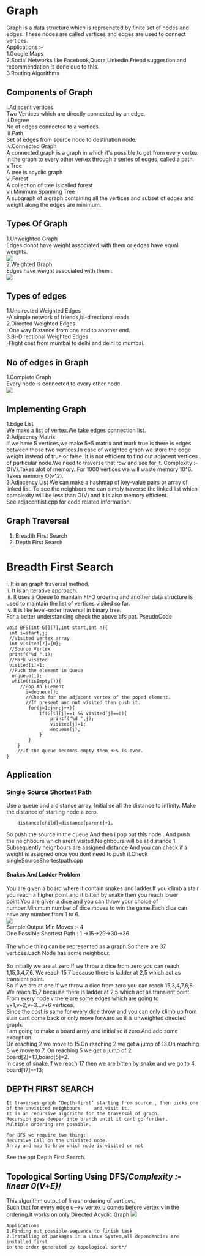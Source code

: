 # Graph
Graph is a data structure which is reprseneted by finite set of nodes and edges.
These nodes are called vertices and edges are used to connect vertices.<br>
Applications :- <br>
1.Google Maps<br>
2.Social Networks like Facebook,Quora,Linkedin.Friend suggestion and recommendation
is done due to this.<br>
3.Routing Algorithms

## Components of Graph
i.Adjacent vertices<br>
Two Vertices which are directly connected by an edge.<br>
ii.Degree<br>
No of edges connected to a vertices.<br>
iii.Path<br>
Set of edges from source node to destination node.<br>
iv.Connected Graph<br>
A connected graph is a graph in which it's possible to get from every vertex 
in the graph to every other vertex through a series of edges, called a path.<br>
v.Tree<br>
A tree is acyclic graph<br>
vi.Forest<br>
A collection of tree is called forest<br>
vii.Minimum Spanning Tree<br>
A subgraph of a graph containing all the vertices and subset of edges and weight along
the edges are minimum.<br>

## Types Of Graph 
1.Unweighted Graph<br>
Edges donot have weight associated with them or edges have equal weights.<br>
![](unweighted.png)<br>
2.Weighted Graph<br>
Edges have weight associated with them .<br>
![](weighted.png)<br>

## Types of edges
1.Undirected Weighted Edges<br>
-A simple network of friends,bi-directional roads.<br>
2.Directed Weighted Edges<br>
-One way Distance from one end to another end.<br>
3.Bi-Directional Weighted Edges<br>
-Flight cost from mumbai to delhi and delhi to mumbai.<br>

## No of edges in Graph
1.Complete Graph<br>
Every node is connected to every other node.<br>
![](complete.png)<br>

## Implementing Graph
1.Edge List<br>
We make a list of vertex.We take edges connection list.<br>
2.Adjacency Matrix<br>
If we have 5 vertices,we make 5*5 matrix and mark true is there is edges between those
two vertices.In case of weighted graph we store the edge weight instead of true or false.
It is not efficient to find out adjacent vertices of particular node.We need to traverse
that row and see for it. Complexity :- O(V).Takes alot of memory. For 1000 vertices we will
waste memory 10^6. Takes memory O(v^2).<br>
3.Adjacency List 
We can make a hashmap of key-value pairs or array of linked list. To see the neighbors
we can simply traverse the linked list which complexity will be less than O(V) and it is
also memory efficient.<br>
See adjacentlist.cpp for code related information.<br>


## Graph Traversal
1. Breadth First Search<br>
2. Depth First Search<br>

# Breadth First Search
i. It is an graph traversal method.<br>
ii. It is an iterative approach.<br>
iii. It uses a Queue to maintain FIFO ordering and another data structure is used to maintain the list of vertices visited so far.<br>
iv. It is like level-order traversal in binary tree.<br>
For a better understanding check the above bfs ppt.
PseudoCode
    
    void BFS(int G[][7],int start,int n){
     int i=start,j;
     //Visited vertex array
     int visited[7]={0};
     //Source Vertex
     printf("%d ",i);
     //Mark visited
     visited[i]=1;
     //Push the element in Queue
      enqueue(i);
      while(!isEmpty()){
         //Pop An ELement
           i=dequeue();
           //Check for the adjacent vertex of the poped element.
           //If present and not visited then push it.
            for(j=1;j<n;j++){
                if(G[i][j]==1 && visited[j]==0){
                    printf("%d ",j);
                    visited[j]=1;
                    enqueue(j);
                }
            }
        }
        //If the queue becomes empty then BFS is over.
    }

## Application
### Single Source Shortest Path
Use a queue and a distance array.
Initialise all the distance to infinity.
Make the distance of starting node a zero.<br>
        
        distance[child]=distance[parent]+1.

So push the source in the queue.And then i pop out this node .
And push the neighbours which arent visited.Neighbours will be at distance 1.
Subsequently neighbours are assigned distance.And you can check if a weight is 
assigned once you dont need to push it.Check singleSourceShortestpath.cpp

#### Snakes And Ladder Problem
You are given a board where it contain snakes and ladder.If you climb a stair you
reach a higher point and if bitten by snake then you reach lower point.You are given a dice
and you can throw your choice of number.Minimum number of dice moves to win the game.Each dice can have any number from 1 to 6.
<br>
![](snakes.png)
<br>
Sample Output
Min Moves :- 4<br>
One Possible Shortest Path : 1 ->15->29->30->36<br>
<br>
The whole thing can be represented as a graph.So there are 37 vertices.Each Node has
some neighbour.<br>
<br>
So initially we are at zero.If we throw a dice from zero you can reach 1,15,3,4,7,6.
We reach 15,7 because there is ladder at 2,5 which act as transient point.<br>
So if we are at one.If we throw a dice from zero you can reach 15,3,4,7,6,8.
We reach 15,7 because there is ladder at 2,5 which act as transient point.<br>
From every node v there are some edges which are going to v+1,v+2,v+3...v+6 vertices.<br>
Since the cost is same for every dice throw and you can only climb up from stair cant
come back or only move forward so it is unweighted directed graph.<br>
I am going to make a board array and initialise it zero.And add some exception.<br>
On reaching 2 we move to 15.On reaching 2 we get a jump of 13.On reaching 5 we move to 7.
On reaching 5 we get a jump of 2.<br>
board[2]=13,board[5]=2.<br>
In case of snake.If we reach 17 then we are bitten by snake and we go to 4.<br>
board[17]=-13;

## DEPTH FIRST SEARCH

    It traverses graph ‘Depth-first’ starting from source , then picks one of the unvisited neighbours     and visit it.
    It is an recursive algorithm for the traversal of graph.
    Recursion goes deeper into branch until it cant go further.   
    Multiple ordering are possible.

    For DFS we require two thing:-
    Recursive Call on the univisted node.
    Array and map to know which node is visited or not

See the ppt Depth First Search.

## Topological Sorting Using DFS/*Complexity :- linear 0(V+E)*/

This algorithm output of linear ordering of vertices.<br>
Such that for every edge u-->v vertex u comes before vertex v in the 
ordering.It works on only Directed Acyclic Graph
![](topo.png)<br>

    Applications
    1.Finding out possible sequence to finish task
    2.Installing of packages in a Linux System,all dependencies are installed first
    in the order generated by topological sort*/

